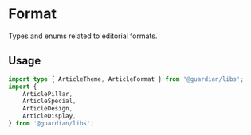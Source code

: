 # Format

Types and enums related to editorial formats.

## Usage

```ts
import type { ArticleTheme, ArticleFormat } from '@guardian/libs';
import {
	ArticlePillar,
	ArticleSpecial,
	ArticleDesign,
	ArticleDisplay,
} from '@guardian/libs';
```
